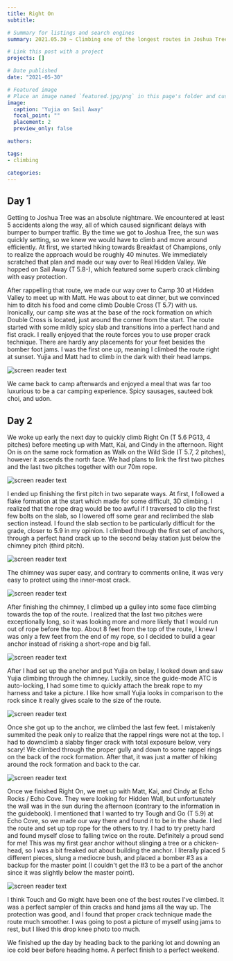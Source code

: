 ```yaml
---
title: Right On
subtitle: 

# Summary for listings and search engines
summary: 2021.05.30 ~ Climbing one of the longest routes in Joshua Tree.

# Link this post with a project
projects: []

# Date published
date: "2021-05-30"

# Featured image
# Place an image named `featured.jpg/png` in this page's folder and customize its options here.
image:
  caption: 'Yujia on Sail Away'
  focal_point: ""
  placement: 2
  preview_only: false

authors:

tags:
- climbing

categories:
---
```



Day 1
-------

Getting to Joshua Tree was an absolute nightmare. We encountered at least 5 accidents along the way, all of which caused significant delays with bumper to bumper traffic. By the time we got to Joshua Tree, the sun was quickly setting, so we knew we would have to climb and move around efficiently. At first, we started hiking towards Breakfast of Champions, only to realize the approach would be roughly 40 minutes. We immediately scratched that plan and made our way over to Real Hidden Valley. We hopped on Sail Away (T 5.8-), which featured some superb crack climbing with easy protection.

After rappelling that route, we made our way over to Camp 30 at Hidden Valley to meet up with Matt. He was about to eat dinner, but we convinced him to ditch his food and come climb Double Cross (T 5.7) with us. Ironically, our camp site was at the base of the rock formation on which Double Cross is located, just around the corner from the start. The route started with some mildly spicy slab and transitions into a perfect hand and fist crack. I really enjoyed that the route forces you to use proper crack technique. There are hardly any placements for your feet besides the bomber foot jams. I was the first one up, meaning I climbed the route right at sunset. Yujia and Matt had to climb in the dark with their head lamps.

![screen reader text](doublecross.jpg "Double Cross")

We came back to camp afterwards and enjoyed a meal that was far too luxurious to be a car camping experience. Spicy sausages, sauteed bok choi, and udon.

Day 2
-------

We woke up early the next day to quickly climb Right On (T 5.6 PG13, 4 pitches) before meeting up with Matt, Kai, and Cindy in the afternoon. Right On is on the same rock formation as Walk on the Wild Side (T 5.7, 2 pitches), however it ascends the north face. We had plans to link the first two pitches and the last two pitches together with our 70m rope. 

![screen reader text](righton_topo.jpg "Right On Topo")

I ended up finishing the first pitch in two separate ways. At first, I followed a flake formation at the start which made for some difficult, 3D climbing. I realized that the rope drag would be too awful if I traversed to clip the first few bolts on the slab, so I lowered off some gear and reclimbed the slab section instead. I found the slab section to be particularly difficult for the grade, closer to 5.9 in my opinion. I climbed through the first set of anchors, through a perfect hand crack up to the second belay station just below the chimney pitch (third pitch).

![screen reader text](yujia_righton_hand.jpg "Right On, top of P1")

The chimney was super easy, and contrary to comments online, it was very easy to protect using the inner-most crack. 

![screen reader text](brenden_righton_chimney.jpg "Right On, start of P2")

After finishing the chimney, I climbed up a gulley into some face climbing towards the top of the route. I realized that the last two pitches were exceptionally long, so it was looking more and more likely that I would run out of rope before the top. About 8 feet from the top of the route, I knew I was only a few feet from the end of my rope, so I decided to build a gear anchor instead of risking a short-rope and big fall.

![screen reader text](righton_gearanchor.jpg "Right On, just below the summit")

After I had set up the anchor and put Yujia on belay, I looked down and saw Yujia climbing through the chimney. Luckily, since the guide-mode ATC is auto-locking, I had some time to quickly attach the break rope to my harness and take a picture. I like how small Yujia looks in comparison to the rock since it really gives scale to the size of the route.

![screen reader text](yujia_righton_scale.jpg "That's Yujia in the circle!")

Once she got up to the anchor, we climbed the last few feet. I mistakenly summited the peak only to realize that the rappel rings were not at the top. I had to downclimb a slabby finger crack with total exposure below, very scary! We climbed through the proper gully and down to some rappel rings on the back of the rock formation. After that, it was just a matter of hiking around the rock formation and back to the car.

![screen reader text](righton_rap.jpg "Rappelling down the back")

Once we finished Right On, we met up with Matt, Kai, and Cindy at Echo Rocks / Echo Cove. They were looking for Hidden Wall, but unfortunately the wall was in the sun during the afternoon (contrary to the information in the guidebook). I mentioned that I wanted to try Tough and Go (T 5.9) at Echo Cove, so we made our way there and found it to be in the shade. I led the route and set up top rope for the others to try. I had to try pretty hard and found myself close to falling twice on the route. Definitely a proud send for me! This was my first gear anchor without slinging a tree or a chicken-head, so I was a bit freaked out about building the anchor. I literally placed 5 different pieces, slung a mediocre bush, and placed a bomber #3 as a backup for the master point (I couldn't get the #3 to be a part of the anchor since it was slightly below the master point).

![screen reader text](touchandgo.jpg "Touch and Go")

I think Touch and Go might have been one of the best routes I've climbed. It was a perfect sampler of thin cracks and hand jams all the way up. The protection was good, and I found that proper crack technique made the route much smoother. I was going to post a picture of myself using jams to rest, but I liked this drop knee photo too much.

We finished up the day by heading back to the parking lot and downing an ice cold beer before heading home. A perfect finish to a perfect weekend.